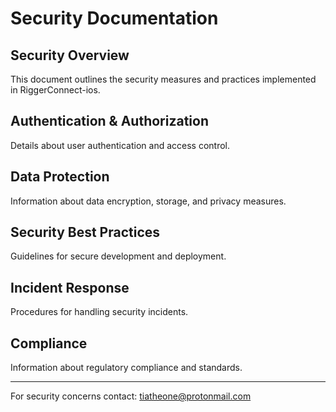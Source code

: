 # Security Documentation

## Security Overview
This document outlines the security measures and practices implemented in RiggerConnect-ios.

## Authentication & Authorization
Details about user authentication and access control.

## Data Protection
Information about data encryption, storage, and privacy measures.

## Security Best Practices
Guidelines for secure development and deployment.

## Incident Response
Procedures for handling security incidents.

## Compliance
Information about regulatory compliance and standards.

---
For security concerns contact: tiatheone@protonmail.com
